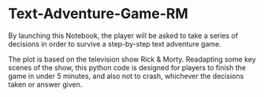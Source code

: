 # Text-Adventure-Game-RM

By launching this Notebook, the player will be asked to take a series of decisions in order to survive a step-by-step text adventure game. 

The plot is based on the television show Rick & Morty. Readapting some key scenes of the show, this python code is designed for players to finish the game in under 5 minutes, and also not to crash, whichever the decisions taken or answer given. 

